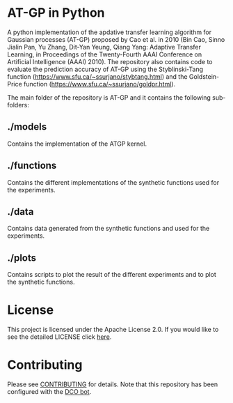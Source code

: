 # AT-GP in Python 
A python implementation of the apdative transfer learning algorithm for Gaussian processes (AT-GP) proposed by Cao et al. in 2010 (Bin Cao, Sinno Jialin Pan, Yu Zhang, Dit-Yan Yeung, Qiang Yang: Adaptive Transfer Learning, in Proceedings of the Twenty-Fourth AAAI Conference on Artificial Intelligence (AAAI) 2010).
The repository also contains  code to evaluate the prediction accuracy of AT-GP using the Styblinski-Tang function (<https://www.sfu.ca/~ssurjano/stybtang.html>)  and the Goldstein-Price function (<https://www.sfu.ca/~ssurjano/goldpr.html>). 

The main folder of the repository is AT-GP and it contains the following sub-folders:

## ./models
Contains the implementation of the ATGP kernel. 

## ./functions
Contains the different implementations of the synthetic functions used for the experiments.

## ./data
Contains data generated from the synthetic functions and used for the experiments.

## ./plots
Contains scripts to plot the result of the different experiments and to plot the synthetic functions.

# License

This project is licensed under the Apache License 2.0.
If you would like to see the detailed LICENSE click [here](LICENSE).

# Contributing

Please see [CONTRIBUTING](CONTRIBUTING.md) for details.
Note that this repository has been configured with the [DCO bot](https://github.com/probot/dco).
